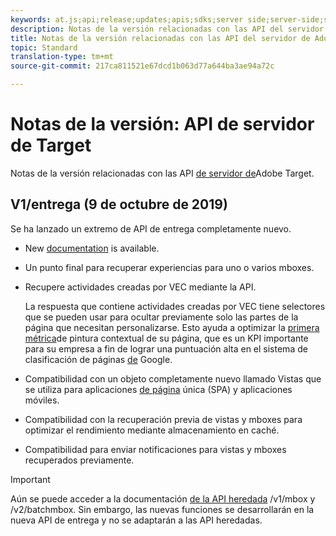```yaml
---
keywords: at.js;api;release;updates;apis;sdks;server side;server-side;server-side;api;delivery api
description: Notas de la versión relacionadas con las API del servidor de Adobe Target.
title: Notas de la versión relacionadas con las API del servidor de Adobe Target.
topic: Standard
translation-type: tm+mt
source-git-commit: 217ca811521e67dcd1b063d77a644ba3ae94a72c

---
```



# Notas de la versión: API de servidor de Target

Notas de la versión relacionadas con las API [de servidor de](https://developers.adobetarget.com/api/delivery-api/)Adobe Target.

## V1/entrega (9 de octubre de 2019)

Se ha lanzado un extremo de API de entrega completamente nuevo.

* New [documentation](https://developers.adobetarget.com/api/delivery-api/) is available.
* Un punto final para recuperar experiencias para uno o varios mboxes.
* Recupere actividades creadas por VEC mediante la API.

   La respuesta que contiene actividades creadas por VEC tiene selectores que se pueden usar para ocultar previamente solo las partes de la página que necesitan personalizarse. Esto ayuda a optimizar la [primera métrica](https://developers.google.com/web/fundamentals/performance/user-centric-performance-metrics.html)de pintura contextual de su página, que es un KPI importante para su empresa a fin de lograr una puntuación alta en el sistema de clasificación de páginas [de](https://en.wikipedia.org/wiki/PageRank) Google.

* Compatibilidad con un objeto completamente nuevo llamado Vistas que se utiliza para aplicaciones [de página](/help/c-implementing-target/c-implementing-target-for-client-side-web/how-to-deployatjs/target-atjs-single-page-application.md) única (SPA) y aplicaciones [](/help/c-target-mobile-app/target-mobile-app.md)móviles.
* Compatibilidad con la recuperación previa de vistas y mboxes para optimizar el rendimiento mediante almacenamiento en caché.
* Compatibilidad para enviar notificaciones para vistas y mboxes recuperados previamente.

>[!IMPORTANT]
>
>Aún se puede acceder a la documentación [de la API heredada](https://developers.adobetarget.com/api/legacy-api/index.html) /v1/mbox y /v2/batchmbox. Sin embargo, las nuevas funciones se desarrollarán en la nueva API de entrega y no se adaptarán a las API heredadas.

